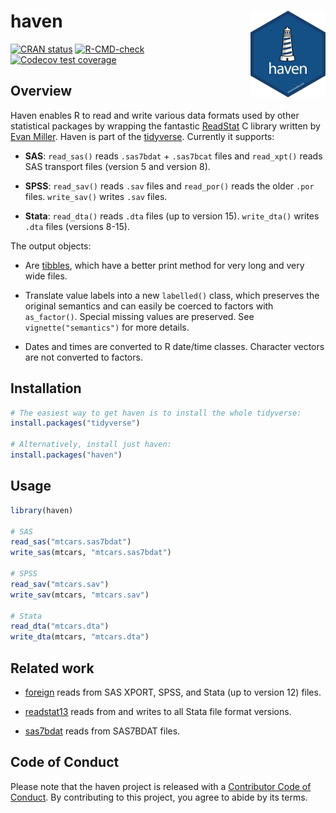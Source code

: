 
<!-- README.md is generated from README.Rmd. Please edit that file -->

# haven <a href='https://haven.tidyverse.org'><img src='man/figures/logo.png' align="right" height="139" /></a>

<!-- badges: start -->

[![CRAN
status](https://www.r-pkg.org/badges/version/haven)](https://cran.r-project.org/package=haven)
[![R-CMD-check](https://github.com/tidyverse/haven/workflows/R-CMD-check/badge.svg)](https://github.com/tidyverse/haven/actions)
[![Codecov test
coverage](https://codecov.io/gh/tidyverse/haven/branch/master/graph/badge.svg)](https://codecov.io/gh/tidyverse/haven?branch=master)
<!-- badges: end -->

## Overview

Haven enables R to read and write various data formats used by other
statistical packages by wrapping the fantastic
[ReadStat](https://github.com/WizardMac/ReadStat) C library written by
[Evan Miller](https://www.evanmiller.org). Haven is part of the
[tidyverse](https://www.tidyverse.org/). Currently it supports:

-   **SAS**: `read_sas()` reads `.sas7bdat` + `.sas7bcat` files and
    `read_xpt()` reads SAS transport files (version 5 and version 8).

-   **SPSS**: `read_sav()` reads `.sav` files and `read_por()` reads the
    older `.por` files. `write_sav()` writes `.sav` files.

-   **Stata**: `read_dta()` reads `.dta` files (up to version 15).
    `write_dta()` writes `.dta` files (versions 8-15).

The output objects:

-   Are [tibbles](https://github.com/tidyverse/tibble), which have a
    better print method for very long and very wide files.

-   Translate value labels into a new `labelled()` class, which
    preserves the original semantics and can easily be coerced to
    factors with `as_factor()`. Special missing values are preserved.
    See `vignette("semantics")` for more details.

-   Dates and times are converted to R date/time classes. Character
    vectors are not converted to factors.

## Installation

``` r
# The easiest way to get haven is to install the whole tidyverse:
install.packages("tidyverse")

# Alternatively, install just haven:
install.packages("haven")
```

## Usage

``` r
library(haven)

# SAS
read_sas("mtcars.sas7bdat")
write_sas(mtcars, "mtcars.sas7bdat")

# SPSS
read_sav("mtcars.sav")
write_sav(mtcars, "mtcars.sav")

# Stata
read_dta("mtcars.dta")
write_dta(mtcars, "mtcars.dta")
```

## Related work

-   [foreign](https://cran.r-project.org/package=foreign) reads from SAS
    XPORT, SPSS, and Stata (up to version 12) files.

-   [readstat13](https://cran.r-project.org/package=readstata13) reads
    from and writes to all Stata file format versions.

-   [sas7bdat](https://cran.r-project.org/package=sas7bdat) reads from
    SAS7BDAT files.

## Code of Conduct

Please note that the haven project is released with a [Contributor Code
of Conduct](https://haven.tidyverse.org/CODE_OF_CONDUCT.html). By
contributing to this project, you agree to abide by its terms.
